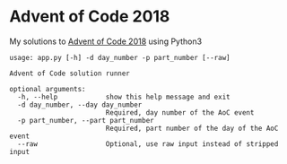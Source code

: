 # Advent of Code 2018

My solutions to [Advent of Code 2018](https://adventofcode.com/2018/) using Python3

```
usage: app.py [-h] -d day_number -p part_number [--raw]

Advent of Code solution runner

optional arguments:
  -h, --help            show this help message and exit
  -d day_number, --day day_number
                        Required, day number of the AoC event
  -p part_number, --part part_number
                        Required, part number of the day of the AoC event
  --raw                 Optional, use raw input instead of stripped input
```
